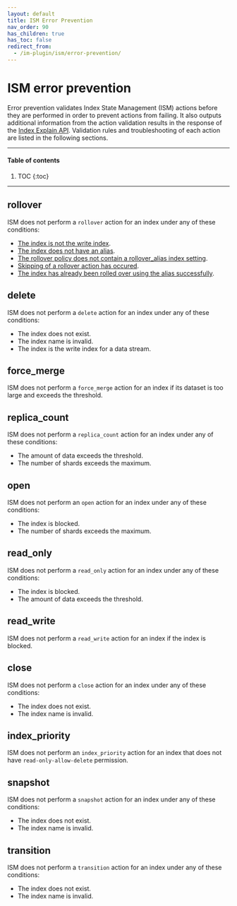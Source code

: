 ```yaml
---
layout: default
title: ISM Error Prevention
nav_order: 90
has_children: true
has_toc: false
redirect_from:
  - /im-plugin/ism/error-prevention/
---
```


# ISM error prevention

Error prevention validates Index State Management (ISM) actions before they are performed in order to prevent actions from failing. It also outputs additional information from the action validation results in the response of the [Index Explain API]({{site.url}}{{site.baseurl}}/im-plugin/ism/api/#explain-index). Validation rules and troubleshooting of each action are listed in the following sections.

---

#### Table of contents
1. TOC
{:toc}


---

## rollover 

ISM does not perform a `rollover` action for an index under any of these conditions: 

- [The index is not the write index]({{site.url}}{{site.baseurl}}/im-plugin/ism/error-prevention/resolutions/#the-index-is-not-the-write-index).
- [The index does not have an alias]({{site.url}}{{site.baseurl}}/im-plugin/ism/error-prevention/resolutions/#the-index-does-not-have-an-alias).
- [The rollover policy does not contain a rollover_alias index setting]({{site.url}}{{site.baseurl}}/im-plugin/ism/error-prevention/resolutions/#the-rollover-policy-misses-rollover_alias-index-setting).
- [Skipping of a rollover action has occured]({{site.url}}{{site.baseurl}}/im-plugin/ism/error-prevention/resolutions/#skipping-rollover-action-is-true).
- [The index has already been rolled over using the alias successfully]({{site.url}}{{site.baseurl}}/im-plugin/ism/error-prevention/resolutions/#this-index-has-already-been-rolled-over-successfully).

## delete 

ISM does not perform a `delete` action for an index under any of these conditions: 

- The index does not exist.
- The index name is invalid.
- The index is the write index for a data stream.

## force_merge

ISM does not perform a `force_merge` action for an index if its dataset is too large and exceeds the threshold.

## replica_count

ISM does not perform a `replica_count` action for an index under any of these conditions: 

- The amount of data exceeds the threshold.
- The number of shards exceeds the maximum.

## open

ISM does not perform an `open` action for an index under any of these conditions: 

- The index is blocked.
- The number of shards exceeds the maximum.

## read_only

ISM does not perform a `read_only` action for an index under any of these conditions: 

- The index is blocked.
- The amount of data exceeds the threshold.

## read_write 

ISM does not perform a `read_write` action for an index if the index is blocked.


## close

ISM does not perform a `close` action for an index under any of these conditions:

- The index does not exist.
- The index name is invalid.

## index_priority

ISM does not perform an `index_priority` action for an index that does not have `read-only-allow-delete` permission.

## snapshot

ISM does not perform a `snapshot` action for an index under any of these conditions:

- The index does not exist.
- The index name is invalid.

## transition 

ISM does not perform a `transition` action for an index under any of these conditions:

- The index does not exist.
- The index name is invalid.